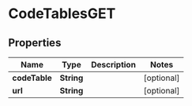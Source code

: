 

# CodeTablesGET


## Properties

| Name | Type | Description | Notes |
|------------ | ------------- | ------------- | -------------|
|**codeTable** | **String** |  |  [optional] |
|**url** | **String** |  |  [optional] |



